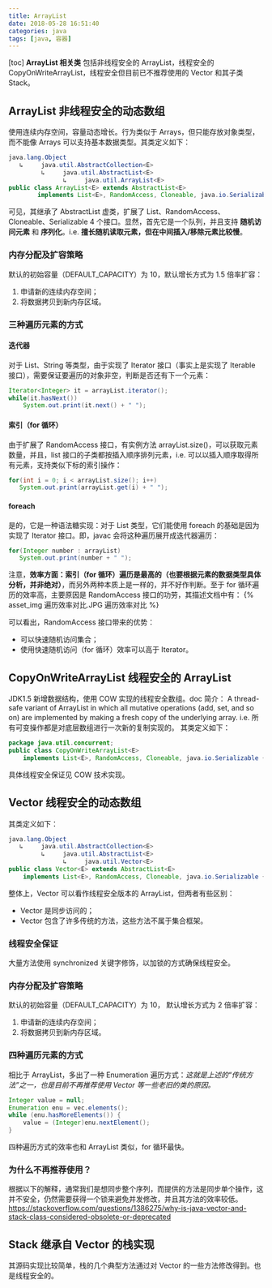 ```yaml
---
title: ArrayList
date: 2018-05-28 16:51:40
categories: java
tags: [java, 容器]
---
```

[toc]
**ArrayList 相关类**
包括非线程安全的 ArrayList，线程安全的 CopyOnWriteArrayList，线程安全但目前已不推荐使用的 Vector 和其子类 Stack。

## ArrayList 非线程安全的动态数组
使用连续内存空间，容量动态增长。行为类似于 Arrays，但只能存放对象类型，而不能像 Arrays 可以支持基本数据类型。其类定义如下：
```java
java.lang.Object
   ↳     java.util.AbstractCollection<E>
         ↳     java.util.AbstractList<E>
               ↳     java.util.ArrayList<E>
public class ArrayList<E> extends AbstractList<E>
        implements List<E>, RandomAccess, Cloneable, java.io.Serializable {}
```
可见，其继承了 AbstractList 虚类，扩展了 List、RandomAccess、Cloneable、Serializable 4 个接口。显然，首先它是一个队列，并且支持 **随机访问元素** 和 **序列化**。i.e. **擅长随机读取元素，但在中间插入/移除元素比较慢**。

### 内存分配及扩容策略
默认的初始容量（DEFAULT_CAPACITY）为 10，默认增长方式为 1.5 倍率扩容：
1. 申请新的连续内存空间；
2. 将数据拷贝到新内存区域。

### 三种遍历元素的方式
#### 迭代器
对于 List、String 等类型，由于实现了 Iterator 接口（事实上是实现了 Iterable 接口），需要保证要遍历的对象非空，判断是否还有下一个元素：
```java
Iterator<Integer> it = arrayList.iterator();
while(it.hasNext()) 
    System.out.print(it.next() + " ");
```

#### 索引（for 循环）
由于扩展了 RandomAccess 接口，有实例方法 arrayList.size()，可以获取元素数量，并且，list 接口的子类都按插入顺序排列元素，i.e. 可以以插入顺序取得所有元素，支持类似下标的索引操作：
```java
for(int i = 0; i < arrayList.size(); i++)
   System.out.print(arrayList.get(i) + " ");
```

#### foreach 
是的，它是一种语法糖实现：对于 List 类型，它们能使用 foreach 的基础是因为实现了 Iterator 接口。即，javac 会将这种遍历展开成迭代器遍历：
```java
for(Integer number : arrayList)
   System.out.print(number + " ");
```

注意，**效率方面：索引（for 循环）遍历是最高的（也要根据元素的数据类型具体分析，并非绝对）**，而另外两种本质上是一样的，并不好作判断。至于 for 循环遍历的效率高，主要原因是 RandomAccess 接口的功劳，其描述文档中有：
{% asset_img 遍历效率对比.JPG 遍历效率对比 %}

可以看出，RandomAccess 接口带来的优势：
* 可以快速随机访问集合；
* 使用快速随机访问（for 循环）效率可以高于 Iterator。


## CopyOnWriteArrayList 线程安全的 ArrayList
JDK1.5 新增数据结构，使用 COW 实现的线程安全数组。doc 简介：
A thread-safe variant of ArrayList in which all mutative operations (add, set, and so on) are implemented by making a fresh copy of the underlying array.
i.e. 所有可变操作都是对底层数组进行一次新的复制实现的。
其类定义如下：
```java
package java.util.concurrent;
public class CopyOnWriteArrayList<E>
    implements List<E>, RandomAccess, Cloneable, java.io.Serializable {}
```

具体线程安全保证见 COW 技术实现。

## Vector 线程安全的动态数组
其类定义如下：
```java
java.lang.Object
   ↳     java.util.AbstractCollection<E>
         ↳     java.util.AbstractList<E>
               ↳     java.util.Vector<E>
public class Vector<E> extends AbstractList<E>
    implements List<E>, RandomAccess, Cloneable, java.io.Serializable {}
```

整体上，Vector 可以看作线程安全版本的 ArrayList，但两者有些区别：
* Vector 是同步访问的；
* Vector 包含了许多传统的方法，这些方法不属于集合框架。

### 线程安全保证
大量方法使用 synchronized 关键字修饰，以加锁的方式确保线程安全。

### 内存分配及扩容策略
默认的初始容量（DEFAULT_CAPACITY）为 10， 默认增长方式为 2 倍率扩容：
1. 申请新的连续内存空间；
2. 将数据拷贝到新内存区域。

### 四种遍历元素的方式
相比于 ArrayList，多出了一种 Enumeration 遍历方式：_这就是上述的“传统方法”之一，也是目前不再推荐使用 Vector 等一些老旧的类的原因。_
```java
Integer value = null;
Enumeration enu = vec.elements();
while (enu.hasMoreElements()) {
    value = (Integer)enu.nextElement();
}
```
四种遍历方式的效率也和 ArrayList 类似，for 循环最快。

### 为什么不再推荐使用？
根据以下的解释，通常我们是想同步整个序列，而提供的方法是同步单个操作，这并不安全，仍然需要获得一个锁来避免并发修改，并且其方法的效率较低。
https://stackoverflow.com/questions/1386275/why-is-java-vector-and-stack-class-considered-obsolete-or-deprecated


## Stack 继承自 Vector 的栈实现
其源码实现比较简单，栈的几个典型方法通过对 Vector 的一些方法修改得到。也是线程安全的。

